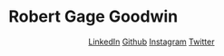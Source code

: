 <!DOCTYPE html>
<html>
    <body>
        <h1>Robert Gage Goodwin</h1>
        <center>
            <a href="https://www.linkedin.com/in/rggoodwin/">LinkedIn</a>
            <a href="https://github.com/R-Goodwin">Github</a>
            <a href="https://z-p42.www.instagram.com/gageg00dwin/">Instagram</a>
            <a href="https://twitter.com/Got__Doubles">Twitter</a>
        </center>
    </body>

</html>
